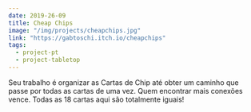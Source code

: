```yaml
---
date: 2019-26-09
title: Cheap Chips
image: "/img/projects/cheapchips.jpg"
link: "https://gabtoschi.itch.io/cheapchips"
tags:
  - project-pt
  - project-tabletop
---
```


Seu trabalho é organizar as Cartas de Chip até obter um caminho que passe por todas as cartas de uma vez. Quem encontrar mais conexões vence. Todas as 18 cartas aqui são totalmente iguais!